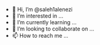 - 👋 Hi, I’m @saleh1alenezi
- 👀 I’m interested in ...
- 🌱 I’m currently learning ...
- 💞️ I’m looking to collaborate on ...
- 📫 How to reach me ...

<!---
saleh1alenezi/saleh1alenezi is a ✨ special ✨ repository because its `README.md` (this file) appears on your GitHub profile.
You can click the Preview link to take a look at your changes.
--->
